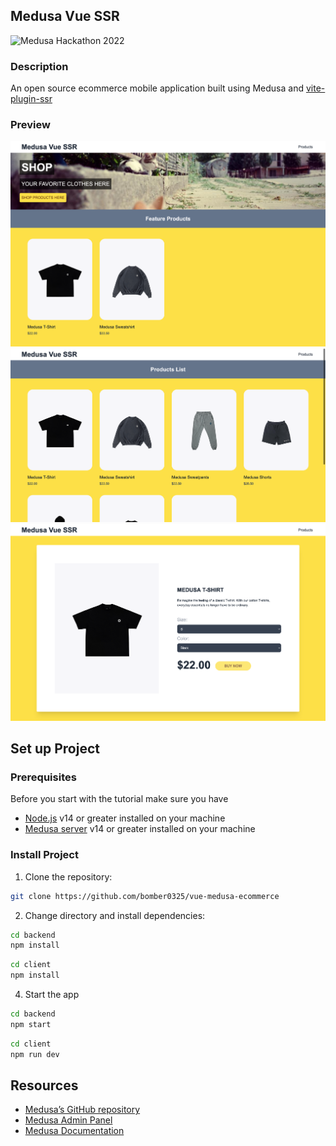 ## Medusa Vue SSR
![Medusa Hackathon 2022](https://i.ibb.co/nPs84pQ/cover.png)

### Description

An open source ecommerce mobile application built using Medusa and [vite-plugin-ssr](https://vite-plugin-ssr.com/)

### Preview

![HomePage](Screenshot-HomePage.png)
![ProductList](Screenshot-ProductList.png)
![ProductList](Screenshot-ProductDetail.png)

## Set up Project

### Prerequisites
Before you start with the tutorial make sure you have

- [Node.js](https://nodejs.org/en/) v14 or greater installed on your machine
- [Medusa server](https://docs.medusajs.com/quickstart/quick-start/) v14 or greater installed on your machine

### Install Project

1. Clone the repository:

```bash
git clone https://github.com/bomber0325/vue-medusa-ecommerce
```

2. Change directory and install dependencies:

```bash
cd backend
npm install
```

```bash
cd client
npm install
```
4.  Start the app
```bash
cd backend
npm start
```

```bash
cd client
npm run dev
```

## Resources
- [Medusa’s GitHub repository](https://github.com/medusajs/medusa)
- [Medusa Admin Panel](https://github.com/medusajs/admin)
- [Medusa Documentation](https://docs.medusajs.com/)
